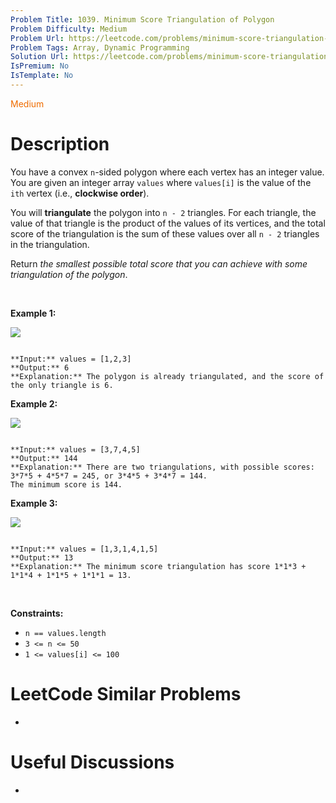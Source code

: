 ```yaml
---
Problem Title: 1039. Minimum Score Triangulation of Polygon
Problem Difficulty: Medium
Problem Url: https://leetcode.com/problems/minimum-score-triangulation-of-polygon/
Problem Tags: Array, Dynamic Programming
Solution Url: https://leetcode.com/problems/minimum-score-triangulation-of-polygon/solution/
IsPremium: No
IsTemplate: No
---
```


<span style="color: rgb(239, 108, 0);">Medium</span>

# Description

You have a convex `n`-sided polygon where each vertex has an integer value. You are given an integer array `values` where `values[i]` is the value of the `ith` vertex (i.e., **clockwise order**).


You will **triangulate** the polygon into `n - 2` triangles. For each triangle, the value of that triangle is the product of the values of its vertices, and the total score of the triangulation is the sum of these values over all `n - 2` triangles in the triangulation.


Return *the smallest possible total score that you can achieve with some triangulation of the polygon*.


 


**Example 1:**


![](https://assets.leetcode.com/uploads/2021/02/25/shape1.jpg)

```

**Input:** values = [1,2,3]
**Output:** 6
**Explanation:** The polygon is already triangulated, and the score of the only triangle is 6.

```

**Example 2:**


![](https://assets.leetcode.com/uploads/2021/02/25/shape2.jpg)

```

**Input:** values = [3,7,4,5]
**Output:** 144
**Explanation:** There are two triangulations, with possible scores: 3*7*5 + 4*5*7 = 245, or 3*4*5 + 3*4*7 = 144.
The minimum score is 144.

```

**Example 3:**


![](https://assets.leetcode.com/uploads/2021/02/25/shape3.jpg)

```

**Input:** values = [1,3,1,4,1,5]
**Output:** 13
**Explanation:** The minimum score triangulation has score 1*1*3 + 1*1*4 + 1*1*5 + 1*1*1 = 13.

```

 


**Constraints:**


* `n == values.length`
* `3 <= n <= 50`
* `1 <= values[i] <= 100`




# LeetCode Similar Problems

- []()

# Useful Discussions

- []()
